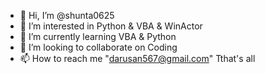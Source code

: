 - 👋 Hi, I’m @shunta0625
- 👀 I’m interested in Python & VBA & WinActor
- 🌱 I’m currently learning VBA & Python
- 💞️ I’m looking to collaborate on Coding
- 📫 How to reach me "darusan567@gmail.com" Tthat's all

<!---
shunta0625/shunta0625 is a ✨ special ✨ repository because its `README.md` (this file) appears on your GitHub profile.
You can click the Preview link to take a look at your changes.
--->

